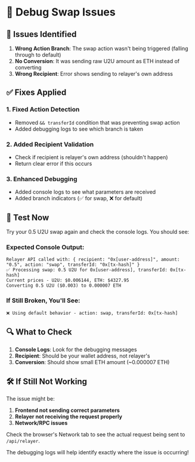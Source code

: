 # 🔧 Debug Swap Issues

## 🐛 Issues Identified

1. **Wrong Action Branch**: The swap action wasn't being triggered (falling through to default)
2. **No Conversion**: It was sending raw U2U amount as ETH instead of converting
3. **Wrong Recipient**: Error shows sending to relayer's own address

## ✅ Fixes Applied

### 1. **Fixed Action Detection**
- Removed `&& transferId` condition that was preventing swap action
- Added debugging logs to see which branch is taken

### 2. **Added Recipient Validation**
- Check if recipient is relayer's own address (shouldn't happen)
- Return clear error if this occurs

### 3. **Enhanced Debugging**
- Added console logs to see what parameters are received
- Added branch indicators (✅ for swap, ❌ for default)

## 🚀 Test Now

Try your 0.5 U2U swap again and check the console logs. You should see:

### **Expected Console Output:**
```
Relayer API called with: { recipient: "0x[user-address]", amount: "0.5", action: "swap", transferId: "0x[tx-hash]" }
✅ Processing swap: 0.5 U2U for 0x[user-address], transferId: 0x[tx-hash]
Current prices - U2U: $0.006144, ETH: $4327.95
Converting 0.5 U2U ($0.003) to 0.000007 ETH
```

### **If Still Broken, You'll See:**
```
❌ Using default behavior - action: swap, transferId: 0x[tx-hash]
```

## 🔍 What to Check

1. **Console Logs**: Look for the debugging messages
2. **Recipient**: Should be your wallet address, not relayer's
3. **Conversion**: Should show small ETH amount (~0.000007 ETH)

## 🛠️ If Still Not Working

The issue might be:
1. **Frontend not sending correct parameters**
2. **Relayer not receiving the request properly**
3. **Network/RPC issues**

Check the browser's Network tab to see the actual request being sent to `/api/relayer`.

The debugging logs will help identify exactly where the issue is occurring!
